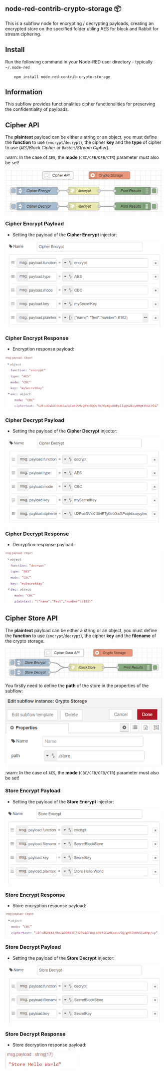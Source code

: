 node-red-contrib-crypto-storage :package: 
---

This is a subflow node for encrypting / decrypting payloads, creating an encrypted store on the specified folder utiling AES for block and Rabbit for stream ciphering.

## Install

Run the following command in your Node-RED user directory - typically `~/.node-red`

        npm install node-red-contrib-crypto-storage

## Information
This subflow provides functionalities cipher functionalities for preserving the confidentiality of payloads.

## Cipher API
The __plaintext__ payload can be either a string or an object, you must define the __function__ to use (``encrypt``/``decrypt``), the cipher __key__ and the __type__ of cipher to use (``AES``*/Block Cipher* or ``Rabbit``*/Stream Cipher*).

:warn: In the case of ``AES``, the __mode__ (``CBC/CFB/OFB/CTR``) parameter must also be set!    

![CipherAPI](./docs/CipherAPI.png)

### Cipher Encrypt Payload
* Setting the payload of the **Cipher Encrypt** injector:

![CE1](./docs/CE1.png)

### Cipher Encrypt Response
* Encryption response payload:

![CE2](./docs/CE2.png)

### Cipher Decrypt Payload
* Setting the payload of the **Cipher Decrypt** injector:

![DE1](./docs/DE1.png)

### Cipher Decrypt Response
* Decryption response payload:

![DE2](./docs/DE2.png)

## Cipher Store API
The __plaintext__ payload can be either a string or an object, you must define the __function__ to use (``encrypt``/``decrypt``), the cipher __key__ and the __filename__ of the crypto storage. 

![CipherStoreAPI](./docs/CipherStoreAPI.png)

You firstly need to define the __path__ of the store in the properties of the subflow:

![CSO](./docs/CS0.png)

:warn: In the case of ``AES``, the __mode__ (``CBC/CFB/OFB/CTR``) parameter must also be set!    

### Store Encrypt Payload
* Setting the payload of the **Store Encrypt** injector:

![CSB1](./docs/CSB1.png)

### Store Encrypt Response
* Store encryption response payload:

![CSB2](./docs/CSB2.png)

### Store Decrypt Payload
* Setting the payload of the **Store Decrypt** injector:

![DSB1](./docs/DSB1.png)

### Store Decrypt Response
* Store decryption response payload:

![DSB2](./docs/DSB2.png)


